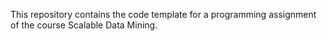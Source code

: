 This repository contains the code template for a programming assignment of the course Scalable Data Mining.
